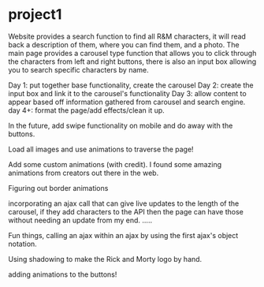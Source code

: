 # project1
Website provides a search function to find all R&M characters, it will read back a description of them, where you can find them, and a photo. The main page provides a carousel type function that allows you to click through the characters from left and right buttons, there is also an input box allowing you to search specific characters by name.


Day 1: put together base functionality, create the carousel
Day 2: create the input box and link it to the carousel's functionality
Day 3: allow content to appear based off information gathered from carousel and search engine.
day 4+: format the page/add effects/clean it up.



In the future, add swipe functionality on mobile and do away with the buttons.

Load all images and use animations to traverse the page!

Add some custom animations (with credit). I found some amazing animations from creators out there in the web.

Figuring out border animations


incorporating an ajax call that can give live updates to the length of the carousel, if they add characters to the API then the page can have those without needing an update from my end.
.....

Fun things, calling an ajax within an ajax by using the first ajax's object notation.

Using shadowing to make the Rick and Morty logo by hand.

adding animations to the buttons!
